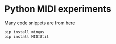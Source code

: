 # Python MIDI experiments

Many code snippets are from [here](https://medium.com/@stevehiehn/how-to-generate-music-with-python-the-basics-62e8ea9b99a5)

```bash
pip install mingus
pip install MIDIUtil
```
